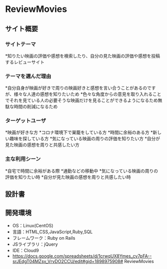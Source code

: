 # ReviewMovies

## サイト概要
### サイトテーマ
*知りたい映画の評価や感想を検索したり、自分の見た映画の評価や感想を投稿するレビューサイト

### テーマを選んだ理由
*自分自身が映画が好きで周りの映画好きと感想を言い合うことがあるのですが、様々な人達の感想を知りたいため
*色々な角度からの意見を取り入れることでそれを見ている人の必要そうな映画だけを見ることができるようになるため無駄な時間の削減になるため

### ターゲットユーザ
*映画が好きな方
*コロナ環境下で巣籠をしている方
*時間に余裕のある方
*新しい趣味を探している方
*気になっている映画の周りの評価を知りたい方
*自分が見た映画の感想を周りと共感したい方

### 主な利用シーン
*自宅で時間に余裕がある際
*通勤などの移動中
*気になっている映画の周りの評価を知りたい時
*自分が見た映画の感想を周りと共感したい時

## 設計書


## 開発環境
- OS：Linux(CentOS)
- 言語：HTML,CSS,JavaScript,Ruby,SQL
- フレームワーク：Ruby on Rails
- JSライブラリ：jQuery
- IDE：Cloud9
- https://docs.google.com/spreadsheets/d/1crwqUX8Ymes_cv7pFA--srJEdgT04MZsv_VrvDO2CCU/edit#gid=1898975908# ReviewMovies
